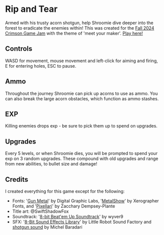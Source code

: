 # Rip and Tear
Armed with his trusty acorn shotgun, help Shroomie dive deeper into the forest to eradicate the enemies within! This was created for the [Fall 2024 Crimson Game Jam](https://itch.io/jam/crimson-game-jam-fall-2024) with the theme of 'meet your maker'. [Play here!](https://hundrupm.itch.io/shroomwood-rip-and-tear)

## Controls
WASD for movement, mouse movement and left-click for aiming and firing, E for entering holes, ESC to pause.

## Ammo
Throughout the journey Shroomie can pick up acorns to use as ammo. You can also break the large acorn obstacles, which function as ammo stashes.

## EXP
Killing enemies drops exp - be sure to pick them up to spend on upgrades.

## Upgrades
Every 5 levels, or when Shroomie dies, you will be prompted to spend your exp on 3 random upgrades. These compound with old upgrades and range from new abilities, to bullet size and damage!

## Credits
I created everything for this game except for the following:

* Fonts: '[Gun Metal](https://www.dafont.com/gun-metal.font)' by Digital Graphic Labs, '[MetalShow](https://www.dafont.com/metalshow.font)' by Xerographer Fonts, and '[Pixellari](https://www.dafont.com/pixellari.font)' by Zacchary Dempsey-Plante
* Title art: @SwiftShadowFox
* Soundtrack: '[8-bit Beat'em Up Soundtrack](https://opengameart.org/content/8-bit-beatem-up-soundtrack)' by wyver9
* SFX: '[8-Bit Sound Effects Library](https://opengameart.org/content/8-bit-sound-effects-library)' by  Little Robot Sound Factory and [shotgun sound](https://opengameart.org/content/chaingun-pistol-rifle-shotgun-shots) by Michel Baradari
